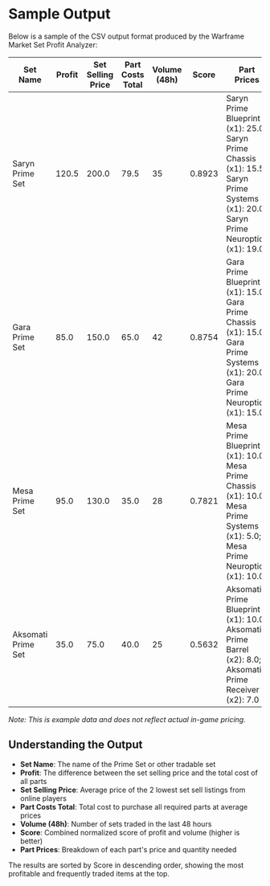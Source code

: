 # Sample Output

Below is a sample of the CSV output format produced by the Warframe Market Set Profit Analyzer:

| Set Name | Profit | Set Selling Price | Part Costs Total | Volume (48h) | Score | Part Prices |
|----------|--------|-------------------|------------------|--------------|-------|-------------|
| Saryn Prime Set | 120.5 | 200.0 | 79.5 | 35 | 0.8923 | Saryn Prime Blueprint (x1): 25.0; Saryn Prime Chassis (x1): 15.5; Saryn Prime Systems (x1): 20.0; Saryn Prime Neuroptics (x1): 19.0 |
| Gara Prime Set | 85.0 | 150.0 | 65.0 | 42 | 0.8754 | Gara Prime Blueprint (x1): 15.0; Gara Prime Chassis (x1): 15.0; Gara Prime Systems (x1): 20.0; Gara Prime Neuroptics (x1): 15.0 |
| Mesa Prime Set | 95.0 | 130.0 | 35.0 | 28 | 0.7821 | Mesa Prime Blueprint (x1): 10.0; Mesa Prime Chassis (x1): 10.0; Mesa Prime Systems (x1): 5.0; Mesa Prime Neuroptics (x1): 10.0 |
| Aksomati Prime Set | 35.0 | 75.0 | 40.0 | 25 | 0.5632 | Aksomati Prime Blueprint (x1): 10.0; Aksomati Prime Barrel (x2): 8.0; Aksomati Prime Receiver (x2): 7.0 |

_Note: This is example data and does not reflect actual in-game pricing._

## Understanding the Output

- **Set Name**: The name of the Prime Set or other tradable set
- **Profit**: The difference between the set selling price and the total cost of all parts
- **Set Selling Price**: Average price of the 2 lowest set sell listings from online players
- **Part Costs Total**: Total cost to purchase all required parts at average prices
- **Volume (48h)**: Number of sets traded in the last 48 hours
- **Score**: Combined normalized score of profit and volume (higher is better)
- **Part Prices**: Breakdown of each part's price and quantity needed

The results are sorted by Score in descending order, showing the most profitable and frequently traded items at the top.
